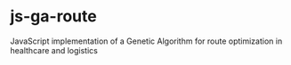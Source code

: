 # js-ga-route
JavaScript implementation of a Genetic Algorithm for route optimization in healthcare and logistics
